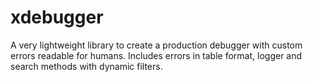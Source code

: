 # xdebugger
A very lightweight library to create a production debugger with custom errors readable for humans. Includes errors in table format, logger and search methods with dynamic filters.
